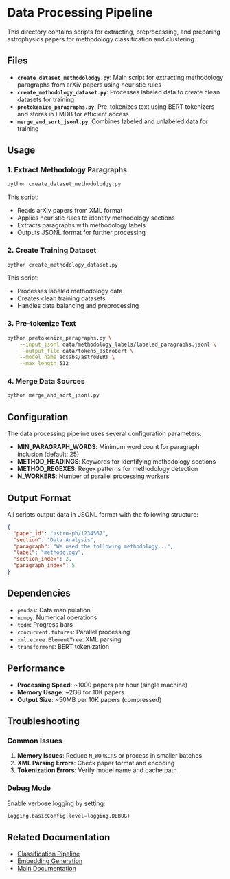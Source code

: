 # Data Processing Pipeline

This directory contains scripts for extracting, preprocessing, and preparing astrophysics papers for methodology classification and clustering.

## Files

- **`create_dataset_methodolodgy.py`**: Main script for extracting methodology paragraphs from arXiv papers using heuristic rules
- **`create_methodology_dataset.py`**: Processes labeled data to create clean datasets for training
- **`pretokenize_paragraphs.py`**: Pre-tokenizes text using BERT tokenizers and stores in LMDB for efficient access
- **`merge_and_sort_jsonl.py`**: Combines labeled and unlabeled data for training

## Usage

### 1. Extract Methodology Paragraphs

```bash
python create_dataset_methodolodgy.py
```

This script:
- Reads arXiv papers from XML format
- Applies heuristic rules to identify methodology sections
- Extracts paragraphs with methodology labels
- Outputs JSONL format for further processing

### 2. Create Training Dataset

```bash
python create_methodology_dataset.py
```

This script:
- Processes labeled methodology data
- Creates clean training datasets
- Handles data balancing and preprocessing

### 3. Pre-tokenize Text

```bash
python pretokenize_paragraphs.py \
    --input_jsonl data/methodology_labels/labeled_paragraphs.jsonl \
    --output_file data/tokens_astrobert \
    --model_name adsabs/astroBERT \
    --max_length 512
```

### 4. Merge Data Sources

```bash
python merge_and_sort_jsonl.py
```

## Configuration

The data processing pipeline uses several configuration parameters:

- **MIN_PARAGRAPH_WORDS**: Minimum word count for paragraph inclusion (default: 25)
- **METHOD_HEADINGS**: Keywords for identifying methodology sections
- **METHOD_REGEXES**: Regex patterns for methodology detection
- **N_WORKERS**: Number of parallel processing workers

## Output Format

All scripts output data in JSONL format with the following structure:

```json
{
  "paper_id": "astro-ph/1234567",
  "section": "Data Analysis",
  "paragraph": "We used the following methodology...",
  "label": "methodology",
  "section_index": 2,
  "paragraph_index": 5
}
```

## Dependencies

- `pandas`: Data manipulation
- `numpy`: Numerical operations
- `tqdm`: Progress bars
- `concurrent.futures`: Parallel processing
- `xml.etree.ElementTree`: XML parsing
- `transformers`: BERT tokenization

## Performance

- **Processing Speed**: ~1000 papers per hour (single machine)
- **Memory Usage**: ~2GB for 10K papers
- **Output Size**: ~50MB per 10K papers (compressed)

## Troubleshooting

### Common Issues

1. **Memory Issues**: Reduce `N_WORKERS` or process in smaller batches
2. **XML Parsing Errors**: Check paper format and encoding
3. **Tokenization Errors**: Verify model name and cache path

### Debug Mode

Enable verbose logging by setting:
```python
logging.basicConfig(level=logging.DEBUG)
```

## Related Documentation

- [Classification Pipeline](../classification/README.md)
- [Embedding Generation](../embeddings/README.md)
- [Main Documentation](../docs/)

